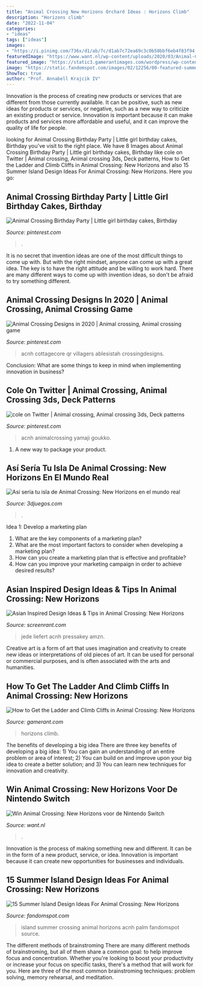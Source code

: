 ```yaml
---
title: "Animal Crossing New Horizons Orchard Ideas : Horizons Climb"
description: "Horizons climb"
date: "2022-11-04"
categories:
- "ideas"
tags: ["ideas"]
images:
- "https://i.pinimg.com/736x/d1/ab/7c/d1ab7c72ea69c3c0b50bbf6eb4f83f94.jpg"
featuredImage: "https://www.want.nl/wp-content/uploads/2020/03/Animal-Crossing-New-Horizons-6.jpg"
featured_image: "https://static3.gamerantimages.com/wordpress/wp-content/uploads/2020/03/animal-crossing-new-horizons-ladder.jpg"
image: "https://static.fandomspot.com/images/02/12256/00-featured-summer-palm-trees-island-design-acnh.jpg"
ShowToc: true
author: "Prof. Annabell Krajcik IV"
---
```



Innovation is the process of creating new products or services that are different from those currently available. It can be positive, such as new ideas for products or services, or negative, such as a new way to criticize an existing product or service. Innovation is important because it can make products and services more affordable and useful, and it can improve the quality of life for people.

	

		
looking for Animal Crossing Birthday Party | Little girl birthday cakes, Birthday you've visit to the right place. We have 8 Images about Animal Crossing Birthday Party | Little girl birthday cakes, Birthday like cole on Twitter | Animal crossing, Animal crossing 3ds, Deck patterns, How to Get the Ladder and Climb Cliffs in Animal Crossing: New Horizons and also 15 Summer Island Design Ideas For Animal Crossing: New Horizons. Here you go:
		
    
## Animal Crossing Birthday Party | Little Girl Birthday Cakes, Birthday

<img loading=lazy src="https://i.pinimg.com/736x/d1/ab/7c/d1ab7c72ea69c3c0b50bbf6eb4f83f94.jpg" onerror="this.onerror=null;this.src='https://tse3.mm.bing.net/th?id=OIP.DdsvGyI6AiOKcOfLaLtkHAHaJ3&amp;pid=15.1';" alt="Animal Crossing Birthday Party | Little girl birthday cakes, Birthday">

_Source: pinterest.com_

>. 

	

It is no secret that invention ideas are one of the most difficult things to come up with. But with the right mindset, anyone can come up with a great idea. The key is to have the right attitude and be willing to work hard. There are many different ways to come up with invention ideas, so don't be afraid to try something different.

    
## Animal Crossing Designs In 2020 | Animal Crossing, Animal Crossing Game

<img loading=lazy src="https://i.pinimg.com/736x/3d/81/2b/3d812b0a2b4b6f64835fe819332e136c.jpg" onerror="this.onerror=null;this.src='https://tse1.mm.bing.net/th?id=OIP.6Laf55xG96EjSjlH2HX5cAHaEL&amp;pid=15.1';" alt="Animal Crossing Designs in 2020 | Animal crossing, Animal crossing game">

_Source: pinterest.com_

>acnh cottagecore qr villagers ablesistah crossingdesigns. 

	

Conclusion: What are some things to keep in mind when implementing innovation in business?
 

    
## Cole On Twitter | Animal Crossing, Animal Crossing 3ds, Deck Patterns

<img loading=lazy src="https://i.pinimg.com/736x/51/be/19/51be194f5fee08a2cf3bfc275d586be2.jpg" onerror="this.onerror=null;this.src='https://tse4.mm.bing.net/th?id=OIP.9LOIQVlFMq3Nz8gRWP8FCQHaEq&amp;pid=15.1';" alt="cole on Twitter | Animal crossing, Animal crossing 3ds, Deck patterns">

_Source: pinterest.com_

>acnh animalcrossing yamaji goukko. 

	

1. A new way to package your product.

    
## Así Sería Tu Isla De Animal Crossing: New Horizons En El Mundo Real

<img loading=lazy src="https://i11b.3djuegos.com/juegos/16178/animal_crossing__switch_/fotos/ficha/animal_crossing__switch_-5173097.jpg" onerror="this.onerror=null;this.src='https://tse4.mm.bing.net/th?id=OIP.Sk-kKADqmLX6RcZ4_PtFXgHaEK&amp;pid=15.1';" alt="Así sería tu isla de Animal Crossing: New Horizons en el mundo real">

_Source: 3djuegos.com_

>. 

	

Idea 1: Develop a marketing plan
1. What are the key components of a marketing plan? 
2. What are the most important factors to consider when developing a marketing plan? 
3. How can you create a marketing plan that is effective and profitable? 
4. How can you improve your marketing campaign in order to achieve desired results?

    
## Asian Inspired Design Ideas &amp; Tips In Animal Crossing: New Horizons

<img loading=lazy src="https://static1.srcdn.com/wordpress/wp-content/uploads/2020/07/Animal-Crossing-New-Horizons-Asian-Island.jpg" onerror="this.onerror=null;this.src='https://tse1.mm.bing.net/th?id=OIP.IkyM-AN_TOChBf58tfP8iwHaDt&amp;pid=15.1';" alt="Asian Inspired Design Ideas &amp; Tips in Animal Crossing: New Horizons">

_Source: screenrant.com_

>jede liefert acnh pressakey amzn. 

	

Creative art is a form of art that uses imagination and creativity to create new ideas or interpretations of old pieces of art. It can be used for personal or commercial purposes, and is often associated with the arts and humanities.

    
## How To Get The Ladder And Climb Cliffs In Animal Crossing: New Horizons

<img loading=lazy src="https://static3.gamerantimages.com/wordpress/wp-content/uploads/2020/03/animal-crossing-new-horizons-ladder.jpg" onerror="this.onerror=null;this.src='https://tse2.mm.bing.net/th?id=OIP.05OkmzvnFxYaizmym9QS3AHaDt&amp;pid=15.1';" alt="How to Get the Ladder and Climb Cliffs in Animal Crossing: New Horizons">

_Source: gamerant.com_

>horizons climb. 

	

The benefits of developing a big idea
There are three key benefits of developing a big idea: 1) You can gain an understanding of an entire problem or area of interest; 2) You can build on and improve upon your big idea to create a better solution; and 3) You can learn new techniques for innovation and creativity.

    
## Win Animal Crossing: New Horizons Voor De Nintendo Switch

<img loading=lazy src="https://www.want.nl/wp-content/uploads/2020/03/Animal-Crossing-New-Horizons-6.jpg" onerror="this.onerror=null;this.src='https://tse3.mm.bing.net/th?id=OIP.9FlD1x8XGdWPMBkE8JZXNwHaEK&amp;pid=15.1';" alt="Win Animal Crossing: New Horizons voor de Nintendo Switch">

_Source: want.nl_

>. 

	

Innovation is the process of making something new and different. It can be in the form of a new product, service, or idea. Innovation is important because it can create new opportunities for businesses and individuals.

    
## 15 Summer Island Design Ideas For Animal Crossing: New Horizons

<img loading=lazy src="https://static.fandomspot.com/images/02/12256/00-featured-summer-palm-trees-island-design-acnh.jpg" onerror="this.onerror=null;this.src='https://tse4.mm.bing.net/th?id=OIP.jvRSbMkAPRRqPupY7gULAgHaDd&amp;pid=15.1';" alt="15 Summer Island Design Ideas For Animal Crossing: New Horizons">

_Source: fandomspot.com_

>island summer crossing animal horizons acnh palm fandomspot source. 

	

The different methods of brainstroming
There are many different methods of brainstroming, but all of them share a common goal: to help improve focus and concentration. Whether you're looking to boost your productivity or increase your focus on specific tasks, there's a method that will work for you. Here are three of the most common brainstroming techniques: problem solving, memory rehearsal, and meditation.

